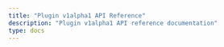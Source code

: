 ```yaml
---
title: "Plugin v1alpha1 API Reference"
description: "Plugin v1alpha1 API reference documentation"
type: docs
---
```

